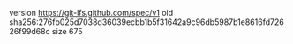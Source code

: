 version https://git-lfs.github.com/spec/v1
oid sha256:276fb025d7038d36039ecbb1b5f31642a9c96db5987b1e8616fd72626f99d68c
size 675
